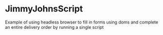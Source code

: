 # JimmyJohnsScript
Example of using headless browser to fill in forms using doms and complete an entire delivery order by running a single script
